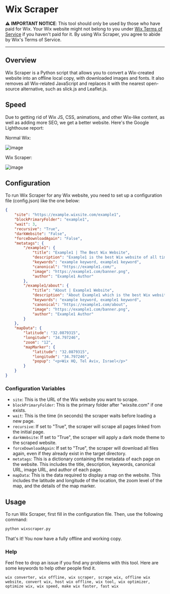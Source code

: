 # Wix Scraper

:warning: **IMPORTANT NOTICE**: This tool should only be used by those who have paid for Wix. Your Wix website might not belong to you under [Wix Terms of Service](https://www.wix.com/about/terms-of-use) if you haven't paid for it. By using Wix Scraper, you agree to abide by Wix's Terms of Service.

---

## Overview

Wix Scraper is a Python script that allows you to convert a Wix-created website into an offline local copy, with downloaded images and fonts. It also removes all Wix-related JavaScript and replaces it with the nearest open-source alternative, such as slick.js and Leaflet.js.

## Speed

Due to getting rid of Wix JS, CSS, animations, and other Wix-like content, as well as adding more SEO, we get a better website. Here's the Google Lighthouse report:

Normal Wix:

![image](https://github.com/ryanhlewis/WixScraper/assets/76540311/8815a5ae-88ab-4d2f-92ae-73bcdbe5a56f)

Wix Scraper:

![image](https://github.com/ryanhlewis/WixScraper/assets/76540311/5bfaac1f-b472-4224-b7b1-ed7b949dd1e7)

## Configuration

To run Wix Scraper for any Wix website, you need to set up a configuration file (config.json) like the one below:

```json
{
    "site": "https://example.wixsite.com/example1",
    "blockPrimaryFolder": "example1",
    "wait": 3,
    "recursive": "True",
    "darkWebsite": "False",
    "forceDownloadAgain": "False",
    "metatags": {
        "/example1": {
            "title": "Example1 | The Best Wix Website",
            "description": "Example1 is the best Wix website of all time.",
            "keywords": "example keyword, example1 keyword",
            "canonical": "https://example1.com/",
            "image": "https://example1.com/banner.png",
            "author": "Example1 Author"
        },
        "/example1/about": {
            "title": "About | Example1 Website",
            "description": "About Example1 which is the best Wix website of all time.",
            "keywords": "example keyword, example1 keyword",
            "canonical": "https://example1.com/about",
            "image": "https://example1.com/banner.png",
            "author": "Example1 Author"
        }
    },
    "mapData": {
        "latitude": "32.0879315",
        "longitude": "34.797246",
        "zoom": "12",
        "mapMarker": {
            "latitude": "32.0879315",
            "longitude": "34.797246",
            "popup": "<p>Wix HQ, Tel Aviv, Israel</p>"
        }
    }
}
```

### Configuration Variables

- `site`: This is the URL of the Wix website you want to scrape.
- `blockPrimaryFolder`: This is the primary folder after "wixsite.com" if one exists.
- `wait`: This is the time (in seconds) the scraper waits before loading a new page.
- `recursive`: If set to "True", the scraper will scrape all pages linked from the initial page.
- `darkWebsite`: If set to "True", the scraper will apply a dark mode theme to the scraped website.
- `forceDownloadAgain`: If set to "True", the scraper will download all files again, even if they already exist in the target directory.
- `metatags`: This is a dictionary containing the metadata of each page on the website. This includes the title, description, keywords, canonical URL, image URL, and author of each page.
- `mapData`: This is the data required to display a map on the website. This includes the latitude and longitude of the location, the zoom level of the map, and the details of the map marker.

## Usage

To run Wix Scraper, first fill in the configuration file. Then, use the following command:

```bash
python wixscraper.py
```

That's it! You now have a fully offline and working copy.


### Help

Feel free to drop an issue if you find any problems with this tool.
Here are some keywords to help other people find it.

```
wix converter, wix offline, wix scraper, scrape wix, offline wix website, convert wix, host wix offline, wix tool, wix optimizer, optimize wix, wix speed, make wix faster, fast wix
```
